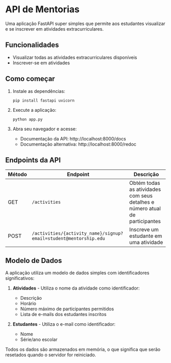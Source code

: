 # API de Mentorias

Uma aplicação FastAPI super simples que permite aos estudantes visualizar e se inscrever em atividades extracurriculares.

## Funcionalidades

- Visualizar todas as atividades extracurriculares disponíveis
- Inscrever-se em atividades

## Como começar

1. Instale as dependências:

   ```
   pip install fastapi uvicorn
   ```

2. Execute a aplicação:

   ```
   python app.py
   ```

3. Abra seu navegador e acesse:
   - Documentação da API: http://localhost:8000/docs
   - Documentação alternativa: http://localhost:8000/redoc

## Endpoints da API

| Método | Endpoint                                                            | Descrição                                                           |
| ------ | ------------------------------------------------------------------- | ------------------------------------------------------------------- |
| GET    | `/activities`                                                       | Obtém todas as atividades com seus detalhes e número atual de participantes |
| POST   | `/activities/{activity_name}/signup?email=student@mentorship.edu`   | Inscreve um estudante em uma atividade                              |

## Modelo de Dados

A aplicação utiliza um modelo de dados simples com identificadores significativos:

1. **Atividades** - Utiliza o nome da atividade como identificador:

   - Descrição
   - Horário
   - Número máximo de participantes permitidos
   - Lista de e-mails dos estudantes inscritos

2. **Estudantes** - Utiliza o e-mail como identificador:
   - Nome
   - Série/ano escolar

Todos os dados são armazenados em memória, o que significa que serão resetados quando o servidor for reiniciado.
